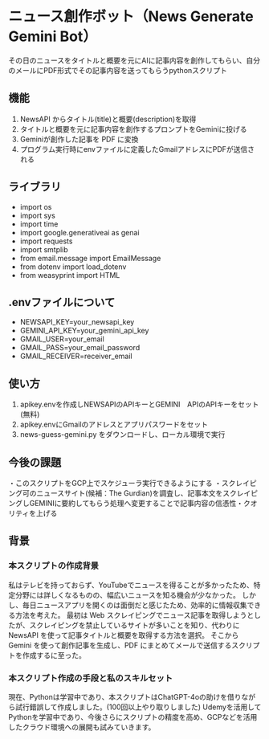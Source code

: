 # ニュース創作ボット（News Generate Gemini Bot）
その日のニュースをタイトルと概要を元にAIに記事内容を創作してもらい、自分のメールにPDF形式でその記事内容を送ってもらうpythonスクリプト

##  機能
1. NewsAPI からタイトル(title)と概要(description)を取得
2. タイトルと概要を元に記事内容を創作するプロンプトをGeminiに投げる
3. Geminiが創作した記事を PDF に変換
4. プログラム実行時にenvファイルに定義したGmailアドレスにPDFが送信される

## ライブラリ
- import os
- import sys
- import time
- import google.generativeai as genai
- import requests
- import smtplib
- from email.message import EmailMessage
- from dotenv import load_dotenv
- from weasyprint import HTML

## .envファイルについて
- NEWSAPI_KEY=your_newsapi_key
- GEMINI_API_KEY=your_gemini_api_key
- GMAIL_USER=your_email
- GMAIL_PASS=your_email_password
- GMAIL_RECEIVER=receiver_email

## 使い方
1. apikey.envを作成しNEWSAPIのAPIキーとGEMINI　APIのAPIキーをセット(無料)
2. apikey.envにGmailのアドレスとアプリパスワードをセット
3. news-guess-gemini.py をダウンロードし、ローカル環境で実行

## 今後の課題
・このスクリプトをGCP上でスケジューラ実行できるようにする
・スクレイピング可のニュースサイト(候補：The Gurdian)を調査し、記事本文をスクレイピングしGEMINIに要約してもらう処理へ変更することで記事内容の信憑性・クオリティを上げる

## 背景

### 本スクリプトの作成背景
私はテレビを持っておらず、YouTubeでニュースを得ることが多かったため、特定分野には詳しくなるものの、幅広いニュースを知る機会が少なかった。
しかし、毎日ニュースアプリを開くのは面倒だと感じたため、効率的に情報収集できる方法を考えた。
最初は Web スクレイピングでニュース記事を取得しようとしたが、スクレイピングを禁止しているサイトが多いことを知り、代わりに NewsAPI を使って記事タイトルと概要を取得する方法を選択。
そこから Gemini を使って創作記事を生成し、PDF にまとめてメールで送信するスクリプトを作成するに至った。


### 本スクリプト作成の手段と私のスキルセット
現在、Pythonは学習中であり、本スクリプトはChatGPT-4oの助けを借りながら試行錯誤して作成しました。(100回以上やり取りしました)
Udemyを活用してPythonを学習中であり、今後さらにスクリプトの精度を高め、GCPなどを活用したクラウド環境への展開も試みていきます。




